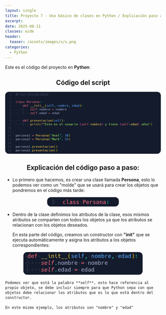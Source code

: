 ```yaml
---
layout: single
title: Proyecto 7 - Uso básico de clases en Python / Explicación paso a paso
excerpt: 
date: 2025-08-11
classes: wide
header:
  teaser: /assets/images/x/x.png
categories:
  - Python
---
```


Este es el código del proyecto en **Python**:
<br>

<h2 align="center"><strong>Código del script</strong></h2>

<p align="center">
  <img src="/assets/images/python/46.png" style="border-radius: 12px;">
</p>


<h2 align="center"><strong>Explicación del código paso a paso:</strong></h2>

- Lo primero que hacemos, es crear una clase llamada **Persona**, esto lo podemos ver como un "molde" que se usará para crear los objetos que pondremos en el código más tarde:

<p align="center">
  <img src="/assets/images/python/47.png" style="border-radius: 12px;">
</p>

- Dentro de la clase definimos los atributos de la clase, esos mismos atributos se comparten con todos los objetos ya que los atributos se relacionan con los objetos deseados. 
 
    En esta parte del código, creamos un constructor con **"__init__"** que se ejecuta automáticamente y asigna los atributos a los objetos correspondientes:

<p align="center">
  <img src="/assets/images/python/48.png" style="border-radius: 12px;">
</p>

    Podemos ver que está la palabra **self**, esto hace referencia al propio objeto, se debe incluir siempre para que Python sepa con que objetos debe relacionar los atributos que es lo que está dentro del constructor. 

    En este mismo ejemplo, los atributos son "nombre" y "edad"